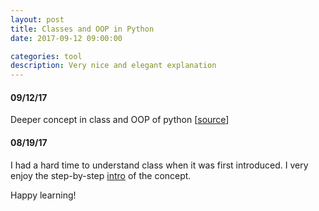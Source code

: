 ```yaml
---
layout: post
title: Classes and OOP in Python
date: 2017-09-12 09:00:00

categories: tool
description: Very nice and elegant explanation  
---
```


#### 09/12/17
Deeper concept in class and OOP of python
[[source](https://jeffknupp.com/blog/2014/06/18/improve-your-python-python-classes-and-object-oriented-programming/)]

#### 08/19/17
I had a hard time to understand class when it was first introduced. I very enjoy the step-by-step [intro](http://slides.com/jasonmyers/learnpython-classes#/1) of the concept.

Happy learning! 
